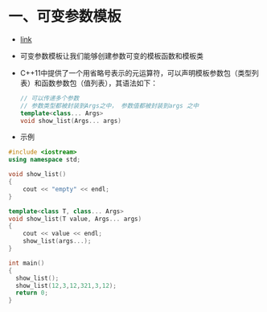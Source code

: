 # 一、可变参数模板

- [link](https://blog.csdn.net/qq_44194231/article/details/113436004?ops_request_misc=%257B%2522request%255Fid%2522%253A%2522170849651416800227466364%2522%252C%2522scm%2522%253A%252220140713.130102334.pc%255Fall.%2522%257D&request_id=170849651416800227466364&biz_id=0&utm_medium=distribute.pc_search_result.none-task-blog-2~all~first_rank_ecpm_v1~rank_v31_ecpm-1-113436004-null-null.142^v99^pc_search_result_base5&utm_term=template%20%3Cclass%20F%2C%20class...%20Args%3E%20%E7%94%A8%E6%B3%95&spm=1018.2226.3001.4187)

- 可变参数模板让我们能够创建参数可变的模板函数和模板类

- C++11中提供了一个用省略号表示的元运算符，可以声明模板参数包（类型列表）和函数参数包（值列表），其语法如下：

  ```c++
  // 可以传递多个参数
  // 参数类型都被封装到Args之中， 参数值都被封装到args 之中
  template<class... Args>
  void show_list(Args... args)
  ```

- 示例

```c++
#include <iostream>
using namespace std;

void show_list()
{
	cout << "empty" << endl;
}

template<class T, class... Args>
void show_list(T value, Args... args)
{
	cout << value << endl;
	show_list(args...);
}

int main()
{
  show_list();
  show_list(12,3,12,321,3,12);
  return 0;
}
```

